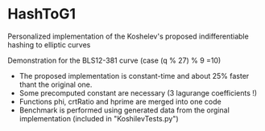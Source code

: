 # HashToG1
Personalized implementation of the  Koshelev's proposed indifferentiable hashing to elliptic curves

Demonstration for the BLS12-381 curve (case (q % 27) % 9 =10)

-   The proposed implementation is constant-time and about 25% faster thant the original one.
-   Some precomputed constant are necessary (3 lagurange coefficients !)
-   Functions phi, crtRatio and hprime are merged into one code
-   Benchmark is performed using generated data from the orginal implementation (included in "KoshilevTests.py")

